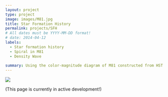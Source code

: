 ```yaml
---
layout: project
type: project
image: images/M81.jpg
title: Star Formation History
permalink: projects/SFH
# All dates must be YYYY-MM-DD format!
# date: 2014-04-12
labels:
  - Star formation history
  - Spiral in M81
  - Density Wave
  
summary: Using the color-magnitude diagram of M81 constructed from HST imaging, I measured spatially resolved star formation histories around the spiral arm in M81. We test the density wave theory by looking for the predicted star formation propagation across the spiral arm.
---
```


<img class="ui image" src="{{ site.baseurl }}/images/cotton-header.png">

(This page is currently in active development!)



